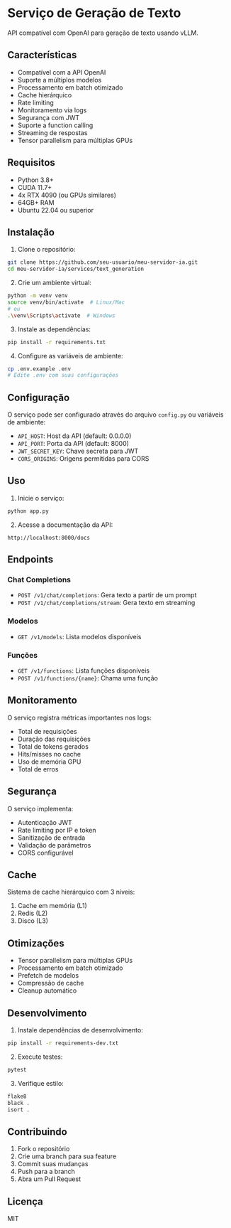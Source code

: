 # Serviço de Geração de Texto

API compatível com OpenAI para geração de texto usando vLLM.

## Características

- Compatível com a API OpenAI
- Suporte a múltiplos modelos
- Processamento em batch otimizado
- Cache hierárquico
- Rate limiting
- Monitoramento via logs
- Segurança com JWT
- Suporte a function calling
- Streaming de respostas
- Tensor parallelism para múltiplas GPUs

## Requisitos

- Python 3.8+
- CUDA 11.7+
- 4x RTX 4090 (ou GPUs similares)
- 64GB+ RAM
- Ubuntu 22.04 ou superior

## Instalação

1. Clone o repositório:
```bash
git clone https://github.com/seu-usuario/meu-servidor-ia.git
cd meu-servidor-ia/services/text_generation
```

2. Crie um ambiente virtual:
```bash
python -m venv venv
source venv/bin/activate  # Linux/Mac
# ou
.\venv\Scripts\activate  # Windows
```

3. Instale as dependências:
```bash
pip install -r requirements.txt
```

4. Configure as variáveis de ambiente:
```bash
cp .env.example .env
# Edite .env com suas configurações
```

## Configuração

O serviço pode ser configurado através do arquivo `config.py` ou variáveis de ambiente:

- `API_HOST`: Host da API (default: 0.0.0.0)
- `API_PORT`: Porta da API (default: 8000)
- `JWT_SECRET_KEY`: Chave secreta para JWT
- `CORS_ORIGINS`: Origens permitidas para CORS

## Uso

1. Inicie o serviço:
```bash
python app.py
```

2. Acesse a documentação da API:
```
http://localhost:8000/docs
```

## Endpoints

### Chat Completions

- `POST /v1/chat/completions`: Gera texto a partir de um prompt
- `POST /v1/chat/completions/stream`: Gera texto em streaming

### Modelos

- `GET /v1/models`: Lista modelos disponíveis

### Funções

- `GET /v1/functions`: Lista funções disponíveis
- `POST /v1/functions/{name}`: Chama uma função

## Monitoramento

O serviço registra métricas importantes nos logs:

- Total de requisições
- Duração das requisições
- Total de tokens gerados
- Hits/misses no cache
- Uso de memória GPU
- Total de erros

## Segurança

O serviço implementa:

- Autenticação JWT
- Rate limiting por IP e token
- Sanitização de entrada
- Validação de parâmetros
- CORS configurável

## Cache

Sistema de cache hierárquico com 3 níveis:

1. Cache em memória (L1)
2. Redis (L2)
3. Disco (L3)

## Otimizações

- Tensor parallelism para múltiplas GPUs
- Processamento em batch otimizado
- Prefetch de modelos
- Compressão de cache
- Cleanup automático

## Desenvolvimento

1. Instale dependências de desenvolvimento:
```bash
pip install -r requirements-dev.txt
```

2. Execute testes:
```bash
pytest
```

3. Verifique estilo:
```bash
flake8
black .
isort .
```

## Contribuindo

1. Fork o repositório
2. Crie uma branch para sua feature
3. Commit suas mudanças
4. Push para a branch
5. Abra um Pull Request

## Licença

MIT 